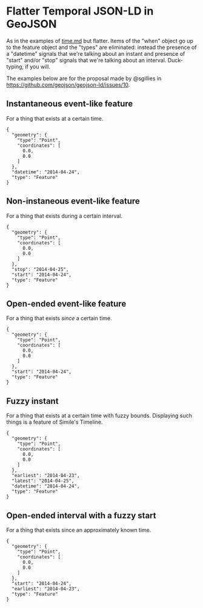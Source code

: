 # Flatter Temporal JSON-LD in GeoJSON

As in the examples of [time.md](time.md) but flatter. Items of the "when" object
go up to the feature object and the "types" are eliminated: instead the presence
of a "datetime" signals that we're talking about an instant and presence of
"start" and/or "stop" signals that we're talking about an interval. Duck-typing,
if you will.

The examples below are for the proposal made by @sgillies in
https://github.com/geojson/geojson-ld/issues/10.

## Instantaneous event-like feature

For a thing that exists at a certain time.

```
{
  "geometry": {
    "type": "Point", 
    "coordinates": [
      0.0, 
      0.0
    ]
  }, 
  "datetime": "2014-04-24",
  "type": "Feature"
}
```

## Non-instaneous event-like feature

For a thing that exists during a certain interval.

```
{
  "geometry": {
    "type": "Point", 
    "coordinates": [
      0.0, 
      0.0
    ]
  }, 
  "stop": "2014-04-25", 
  "start": "2014-04-24", 
  "type": "Feature"
}
```

## Open-ended event-like feature

For a thing that exists *since* a certain time.

```
{
  "geometry": {
    "type": "Point", 
    "coordinates": [
      0.0, 
      0.0
    ]
  }, 
  "start": "2014-04-24", 
  "type": "Feature"
}
```

## Fuzzy instant

For a thing that exists at a certain time with fuzzy bounds. Displaying such
things is a feature of Simile's Timeline.

```
{
  "geometry": {
    "type": "Point", 
    "coordinates": [
      0.0, 
      0.0
    ]
  }, 
  "earliest": "2014-04-23", 
  "latest": "2014-04-25", 
  "datetime": "2014-04-24",
  "type": "Feature"
}
```

## Open-ended interval with a fuzzy start

For a thing that exists since an approximately known time.

```
{
  "geometry": {
    "type": "Point", 
    "coordinates": [
      0.0, 
      0.0
    ]
  }, 
  "start": "2014-04-24", 
  "earliest": "2014-04-23", 
  "type": "Feature"
}
```


